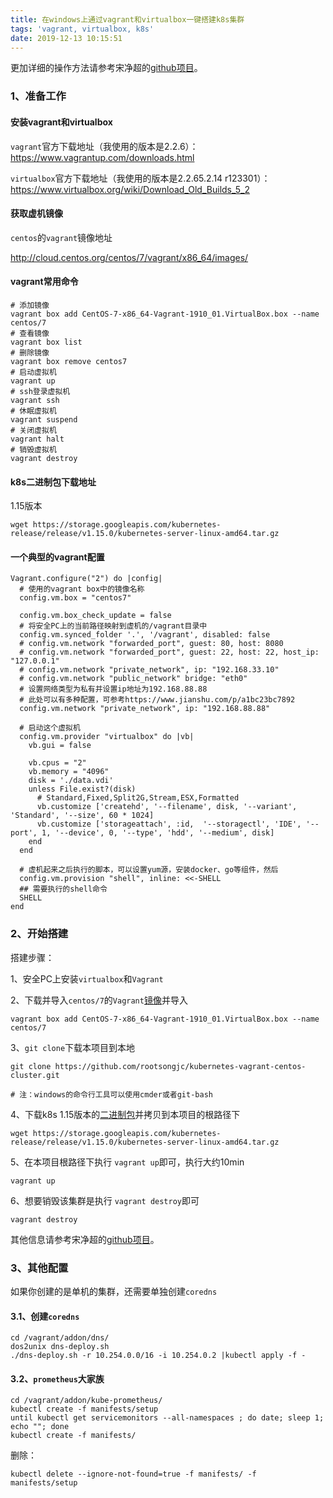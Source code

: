 ```yaml
---
title: 在windows上通过vagrant和virtualbox一键搭建k8s集群
tags: 'vagrant, virtualbox, k8s'
date: 2019-12-13 10:15:51
---
```





更加详细的操作方法请参考宋净超的[github项目](<https://github.com/rootsongjc/kubernetes-vagrant-centos-cluster>)。


### 1、准备工作



#### 安装vagrant和virtualbox



`vagrant`官方下载地址（我使用的版本是2.2.6）： https://www.vagrantup.com/downloads.html

`virtualbox`官方下载地址（我使用的版本是2.2.65.2.14 r123301）： https://www.virtualbox.org/wiki/Download_Old_Builds_5_2



#### 获取虚机镜像



`centos`的`vagrant`镜像地址

http://cloud.centos.org/centos/7/vagrant/x86_64/images/



#### vagrant常用命令



```shell
# 添加镜像
vagrant box add CentOS-7-x86_64-Vagrant-1910_01.VirtualBox.box --name centos/7
# 查看镜像
vagrant box list
# 删除镜像
vagrant box remove centos7
# 启动虚拟机
vagrant up
# ssh登录虚拟机
vagrant ssh
# 休眠虚拟机
vagrant suspend
# 关闭虚拟机
vagrant halt
# 销毁虚拟机
vagrant destroy
```





#### k8s二进制包下载地址



1.15版本

```shell
wget https://storage.googleapis.com/kubernetes-release/release/v1.15.0/kubernetes-server-linux-amd64.tar.gz
```





#### 一个典型的vagrant配置



```shell
Vagrant.configure("2") do |config|
  # 使用的vagrant box中的镜像名称
  config.vm.box = "centos7"

  config.vm.box_check_update = false
  # 将安全PC上的当前路径映射到虚机的/vagrant目录中
  config.vm.synced_folder '.', '/vagrant', disabled: false
  # config.vm.network "forwarded_port", guest: 80, host: 8080
  # config.vm.network "forwarded_port", guest: 22, host: 22, host_ip: "127.0.0.1"
  # config.vm.network "private_network", ip: "192.168.33.10"
  # config.vm.network "public_network" bridge: "eth0"
  # 设置网络类型为私有并设置ip地址为192.168.88.88
  # 此处可以有多种配置，可参考https://www.jianshu.com/p/a1bc23bc7892
  config.vm.network "private_network", ip: "192.168.88.88"

  # 启动这个虚拟机
  config.vm.provider "virtualbox" do |vb|
    vb.gui = false

    vb.cpus = "2"
    vb.memory = "4096"
    disk = './data.vdi'
    unless File.exist?(disk)
      # Standard,Fixed,Split2G,Stream,ESX,Formatted
      vb.customize ['createhd', '--filename', disk, '--variant', 'Standard', '--size', 60 * 1024]
      vb.customize ['storageattach', :id,  '--storagectl', 'IDE', '--port', 1, '--device', 0, '--type', 'hdd', '--medium', disk]
    end
  end

  # 虚机起来之后执行的脚本，可以设置yum源，安装docker、go等组件，然后
  config.vm.provision "shell", inline: <<-SHELL
  ## 需要执行的shell命令
  SHELL
end
```





### 2、开始搭建



搭建步骤：

1、安全PC上安装`virtualbox`和`Vagrant`

2、下载并导入`centos/7`的`Vagrant`[镜像](http://cloud.centos.org/centos/7/vagrant/x86_64/images/)并导入

```shell
vagrant box add CentOS-7-x86_64-Vagrant-1910_01.VirtualBox.box --name centos/7
```

3、`git clone`下载本项目到本地

```shell
git clone https://github.com/rootsongjc/kubernetes-vagrant-centos-cluster.git

# 注：windows的命令行工具可以使用cmder或者git-bash 
```

4、下载k8s 1.15版本的[二进制包](https://storage.googleapis.com/kubernetes-release/release/v1.15.0/kubernetes-server-linux-amd64.tar.gz)并拷贝到本项目的根路径下

```shell
wget https://storage.googleapis.com/kubernetes-release/release/v1.15.0/kubernetes-server-linux-amd64.tar.gz
```

5、在本项目根路径下执行 `vagrant up`即可，执行大约10min

```shell
vagrant up
```

6、想要销毁该集群是执行 `vagrant destroy`即可

```shell
vagrant destroy
```



其他信息请参考宋净超的[github项目](https://github.com/rootsongjc/kubernetes-vagrant-centos-cluster)。





### 3、其他配置

如果你创建的是单机的集群，还需要单独创建`coredns`

#### 3.1、创建`coredns`

```shell
cd /vagrant/addon/dns/
dos2unix dns-deploy.sh
./dns-deploy.sh -r 10.254.0.0/16 -i 10.254.0.2 |kubectl apply -f -
```



#### 3.2、`prometheus`大家族

```shell
cd /vagrant/addon/kube-prometheus/
kubectl create -f manifests/setup
until kubectl get servicemonitors --all-namespaces ; do date; sleep 1; echo ""; done
kubectl create -f manifests/
```

删除：

```shell
kubectl delete --ignore-not-found=true -f manifests/ -f manifests/setup
```




